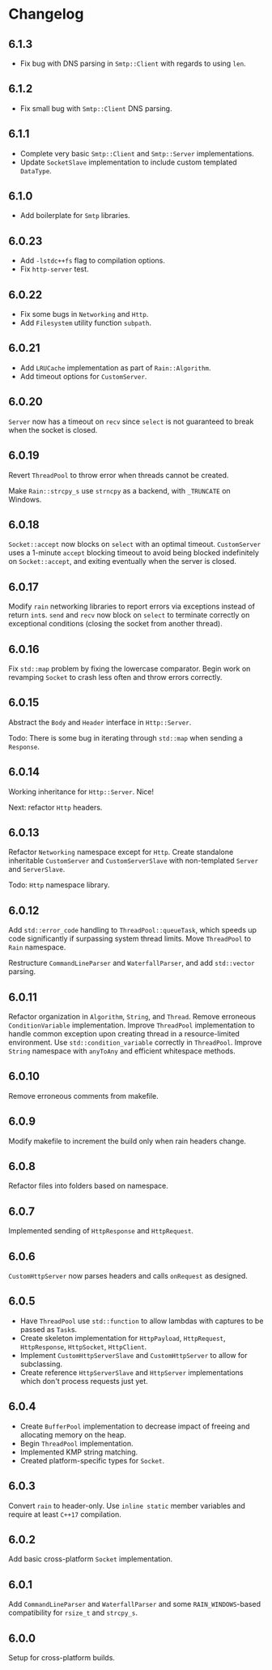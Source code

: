 # Changelog

## 6.1.3

* Fix bug with DNS parsing in `Smtp::Client` with regards to using `len`.

## 6.1.2

* Fix small bug with `Smtp::Client` DNS parsing.

## 6.1.1

* Complete very basic `Smtp::Client` and `Smtp::Server` implementations.
* Update `SocketSlave` implementation to include custom templated `DataType`.

## 6.1.0

* Add boilerplate for `Smtp` libraries.

## 6.0.23

* Add `-lstdc++fs` flag to compilation options.
* Fix `http-server` test.

## 6.0.22

* Fix some bugs in `Networking` and `Http`.
* Add `Filesystem` utility function `subpath`.

## 6.0.21

* Add `LRUCache` implementation as part of `Rain::Algorithm`.
* Add timeout options for `CustomServer`.

## 6.0.20

`Server` now has a timeout on `recv` since `select` is not guaranteed to break when the socket is closed.

## 6.0.19

Revert `ThreadPool` to throw error when threads cannot be created.

Make `Rain::strcpy_s` use `strncpy` as a backend, with `_TRUNCATE` on Windows.

## 6.0.18

`Socket::accept` now blocks on `select` with an optimal timeout. `CustomServer` uses a 1-minute `accept` blocking timeout to avoid being blocked indefinitely on `Socket::accept`, and exiting eventually when the server is closed.

## 6.0.17

Modify `rain` networking libraries to report errors via exceptions instead of return `int`s. `send` and `recv` now block on `select` to terminate correctly on exceptional conditions (closing the socket from another thread).

## 6.0.16

Fix `std::map` problem by fixing the lowercase comparator. Begin work on revamping `Socket` to crash less often and throw errors correctly.

## 6.0.15

Abstract the `Body` and `Header` interface in `Http::Server`.

Todo: There is some bug in iterating through `std::map` when sending a `Response`.

## 6.0.14

Working inheritance for `Http::Server`. Nice!

Next: refactor `Http` headers.

## 6.0.13

Refactor `Networking` namespace except for `Http`. Create standalone inheritable `CustomServer` and `CustomServerSlave` with non-templated `Server` and `ServerSlave`.

Todo: `Http` namespace library.

## 6.0.12

Add `std::error_code` handling to `ThreadPool::queueTask`, which speeds up code significantly if surpassing system thread limits. Move `ThreadPool` to `Rain` namespace.

Restructure `CommandLineParser` and `WaterfallParser`, and add `std::vector` parsing.

## 6.0.11

Refactor organization in `Algorithm`, `String`, and `Thread`. Remove erroneous `ConditionVariable` implementation. Improve `ThreadPool` implementation to handle common exception upon creating thread in a resource-limited environment. Use `std::condition_variable` correctly in `ThreadPool`. Improve `String` namespace with `anyToAny` and efficient whitespace methods.

## 6.0.10

Remove erroneous comments from makefile.

## 6.0.9

Modify makefile to increment the build only when rain headers change.

## 6.0.8

Refactor files into folders based on namespace.

## 6.0.7

Implemented sending of `HttpResponse` and `HttpRequest`.

## 6.0.6

`CustomHttpServer` now parses headers and calls `onRequest` as designed.

## 6.0.5

* Have `ThreadPool` use `std::function` to allow lambdas with captures to be passed as `Task`s.
* Create skeleton implementation for `HttpPayload`, `HttpRequest`, `HttpResponse`, `HttpSocket`, `HttpClient`.
* Implement `CustomHttpServerSlave` and `CustomHttpServer` to allow for subclassing.
* Create reference `HttpServerSlave` and `HttpServer` implementations which don't process requests just yet.

## 6.0.4

* Create `BufferPool` implementation to decrease impact of freeing and allocating memory on the heap.
* Begin `ThreadPool` implementation.
* Implemented KMP string matching.
* Created platform-specific types for `Socket`.

## 6.0.3

Convert `rain` to header-only. Use `inline static` member variables and require at least `C++17` compilation.

## 6.0.2

Add basic cross-platform `Socket` implementation.

## 6.0.1

Add `CommandLineParser` and `WaterfallParser` and some `RAIN_WINDOWS`-based compatibility for `rsize_t` and `strcpy_s`.

## 6.0.0

Setup for cross-platform builds.
